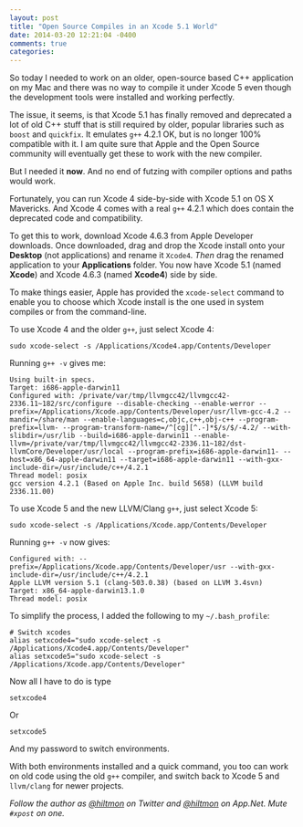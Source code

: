 ```yaml
---
layout: post
title: "Open Source Compiles in an Xcode 5.1 World"
date: 2014-03-20 12:21:04 -0400
comments: true
categories: 
---
```


So today I needed to work on an older, open-source based C++ application on my Mac and there was no way to compile it under Xcode 5 even though the development tools were installed and working perfectly.

The issue, it seems, is that Xcode 5.1 has finally removed and deprecated a lot of old C++ stuff that is still required by older, popular libraries such as `boost` and `quickfix`. It emulates `g++` 4.2.1 OK, but is no longer 100% compatible with it. I am quite sure that Apple and the Open Source community will eventually get these to work with the new compiler.

But I needed it **now**. And no end of futzing with compiler options and paths would work.

Fortunately, you can run Xcode 4 side-by-side with Xcode 5.1 on OS X Mavericks. And Xcode 4 comes with a real `g++` 4.2.1 which does contain the deprecated code and compatibility.

To get this to work, download Xcode 4.6.3 from Apple Developer downloads. Once downloaded, drag and drop the Xcode install onto your **Desktop** (not applications) and rename it `Xcode4`. *Then* drag the renamed application to your **Applications** folder. You now have Xcode 5.1 (named **Xcode**) and Xcode 4.6.3 (named **Xcode4**) side by side.

To make things easier, Apple has provided the `xcode-select` command to enable you to choose which Xcode install is the one used in system compiles or from the command-line.

To use Xcode 4 and the older `g++`, just select Xcode 4:

	sudo xcode-select -s /Applications/Xcode4.app/Contents/Developer
	
Running `g++ -v` gives me:

	Using built-in specs.
	Target: i686-apple-darwin11
	Configured with: /private/var/tmp/llvmgcc42/llvmgcc42-2336.11~182/src/configure --disable-checking --enable-werror --prefix=/Applications/Xcode.app/Contents/Developer/usr/llvm-gcc-4.2 --mandir=/share/man --enable-languages=c,objc,c++,obj-c++ --program-prefix=llvm- --program-transform-name=/^[cg][^.-]*$/s/$/-4.2/ --with-slibdir=/usr/lib --build=i686-apple-darwin11 --enable-llvm=/private/var/tmp/llvmgcc42/llvmgcc42-2336.11~182/dst-llvmCore/Developer/usr/local --program-prefix=i686-apple-darwin11- --host=x86_64-apple-darwin11 --target=i686-apple-darwin11 --with-gxx-include-dir=/usr/include/c++/4.2.1
	Thread model: posix
	gcc version 4.2.1 (Based on Apple Inc. build 5658) (LLVM build 2336.11.00)
	
To use Xcode 5 and the new LLVM/Clang `g++`, just select Xcode 5:

	sudo xcode-select -s /Applications/Xcode.app/Contents/Developer
	
Running `g++ -v` now gives:

	Configured with: --prefix=/Applications/Xcode.app/Contents/Developer/usr --with-gxx-include-dir=/usr/include/c++/4.2.1
	Apple LLVM version 5.1 (clang-503.0.38) (based on LLVM 3.4svn)
	Target: x86_64-apple-darwin13.1.0
	Thread model: posix

To simplify the process, I added the following to my `~/.bash_profile`:

	# Switch xcodes
	alias setxcode4="sudo xcode-select -s /Applications/Xcode4.app/Contents/Developer"
	alias setxcode5="sudo xcode-select -s /Applications/Xcode.app/Contents/Developer"

Now all I have to do is type

	setxcode4
	
Or

	setxcode5
	
And my password to switch environments.

With both environments installed and a quick command, you too can work on old code using the old `g++` compiler, and switch back to Xcode 5 and `llvm/clang` for newer projects.

*Follow the author as [@hiltmon](http://https://twitter.com/hiltmon) on Twitter and [@hiltmon](http://alpha.app.net/hiltmon) on App.Net. Mute `#xpost` on one.*